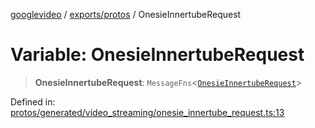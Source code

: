 [googlevideo](../../../README.md) / [exports/protos](../README.md) / OnesieInnertubeRequest

# Variable: OnesieInnertubeRequest

> **OnesieInnertubeRequest**: `MessageFns`\<[`OnesieInnertubeRequest`](../interfaces/OnesieInnertubeRequest.md)\>

Defined in: [protos/generated/video\_streaming/onesie\_innertube\_request.ts:13](https://github.com/LuanRT/googlevideo/blob/d9eb9db82e3516a9a277a77a3d25342e9c5bf127/protos/generated/video_streaming/onesie_innertube_request.ts#L13)
